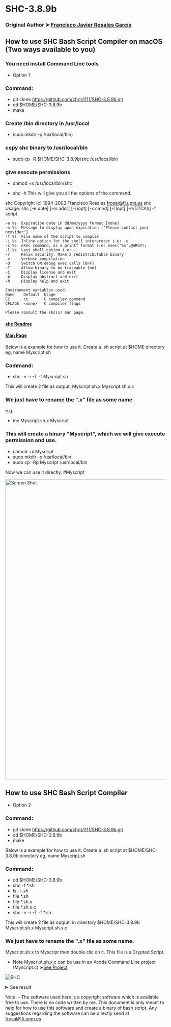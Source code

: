 # SHC-3.8.9b 
### Original Author ➤ [Francisco Javier Rosales García](https://www.datsi.fi.upm.es/~frosal/)

## How to use SHC Bash Script Compiler on macOS (Two ways available to you)

### You need install Command Line tools

- Option 1
### Command:
- git clone https://github.com/chris1111/SHC-3.8.9b.git
- cd $HOME/SHC-3.8.9b
- make


### Create /bin directory in /usr/local 
- sudo mkdir -p /usr/local/bin)
### copy shc binary to /usr/local/bin 
- sudo cp -R $HOME/SHC-3.8.9b/shc /usr/local/bin
### give execute permissions 
- chmod +x /usr/local/bin/shc

- shc -h
This will give you all the options of the command.

shc Copyright (c) 1994-2003 Francisco Rosales <frosal@fi.upm.es>
shc Usage: shc [-e date] [-m addr] [-i iopt] [-x cmnd] [-l lopt] [-rvDTCAh] -f script

    -e %s  Expiration date in dd/mm/yyyy format [none]
    -m %s  Message to display upon expiration ["Please contact your provider"]
    -f %s  File name of the script to compile
    -i %s  Inline option for the shell interpreter i.e: -e
    -x %s  eXec command, as a printf format i.e: exec('%s',@ARGV);
    -l %s  Last shell option i.e: --
    -r     Relax security. Make a redistributable binary
    -v     Verbose compilation
    -D     Switch ON debug exec calls [OFF]
    -T     Allow binary to be traceable [no]
    -C     Display license and exit
    -A     Display abstract and exit
    -h     Display help and exit

    Environment variables used:
    Name    Default  Usage
    CC      cc       C compiler command
    CFLAGS  <none>   C compiler flags

    Please consult the shc(1) man page.
#### [shc Readme](https://github.com/chris1111/SHC-3.8.9b/blob/main/shc.README)
#### [Man Page](https://www.datsi.fi.upm.es/~frosal/sources/shc.html)

Below is a example for how to use it.
Create a .sh script at $HOME directory eg, name Myscript.sh

### Command:
- shc -v -r -T -f Myscript.sh


This will create 2 file as output;
Myscript.sh.x
Myscript.sh.x.c

### We just have to rename the ".x"  file as some name.
e.g.
- mv Myscript.sh.x Myscript
### This will create a binary "Myscript", which we will give execute permission and use.
- chmod +x Myscript
- sudo mkdir -p /usr/local/bin
- sudo cp -Rp Myscript /usr/local/bin

Now we can use it directly.
#Myscript


<img width="941" alt="Screen Shot" src="https://user-images.githubusercontent.com/6248794/143290784-d0406887-6f87-4fb9-9b82-01a2b371bf46.png">

## How to use SHC Bash Script Compiler
- Option 2
### Command:
- git clone https://github.com/chris1111/SHC-3.8.9b.git
- cd $HOME/SHC-3.8.9b
- make

Below is a example for how to use it.
Create a .sh script at $HOME/SHC-3.8.9b directory eg, name Myscript.sh

### Command:
- cd $HOME/SHC-3.8.9b
- shc -f *.sh
- ls -l  *.sh*
- file  *.sh
- file  *.sh.x
- file  *.sh.x.c
- shc -v -r -T -f *.sh



This will create 2 file as output; in directory $HOME/SHC-3.8.9b
Myscript.sh.x
Myscript.sh.x.c

### We just have to rename the ".x"  file as some name.
Myscript.sh.x to Myscript then double clic on it. This file is a Crypted Script.
- Note Myscript.sh.x.c can be use in an Xcode Command Line project (Myscript.c) ➤[See Project](https://github.com/chris1111/CloverBootloader-Git/commit/d29fbbec095a0a7f9db0789fb6de42586cd28537)

![SHC](https://user-images.githubusercontent.com/6248794/143289157-2da4f023-aa34-45d2-925c-c9c457521852.png)


<details>
    <summary>See result</summary>


```
Last login: Wed Nov 24 12:08:07 on ttys000
chris@iMac-de-chris ~ % git clone https://github.com/chris1111/SHC-3.8.9b.git
Cloning into 'SHC-3.8.9b'...
remote: Enumerating objects: 39, done.
remote: Counting objects: 100% (39/39), done.
remote: Compressing objects: 100% (30/30), done.
remote: Total 39 (delta 14), reused 32 (delta 7), pack-reused 0
Receiving objects: 100% (39/39), 25.82 KiB | 2.58 MiB/s, done.
Resolving deltas: 100% (14/14), done.
chris@iMac-de-chris ~ % cd $HOME/SHC-3.8.9b
chris@iMac-de-chris SHC-3.8.9b % make
cc -Wall  shc.c -o shc
***	?Do you want to probe shc with a test script?
***	Please try...	make test
chris@iMac-de-chris SHC-3.8.9b % shc -f *.sh
Myscript.sh.x.c:337:19: warning: 'ePtAttachDeprecated' is deprecated: PT_ATTACH is deprecated. See PT_ATTACHEXC [-Wdeprecated-declarations]
                        mine = !ptrace(PTRACE_ATTACH, pid, 0, 0);
                                       ^
Myscript.sh.x.c:318:24: note: expanded from macro 'PTRACE_ATTACH'
#define PTRACE_ATTACH    PT_ATTACH
                                ^
/Applications/Xcode.app/Contents/Developer/Platforms/MacOSX.platform/Developer/SDKs/MacOSX.sdk/usr/include/sys/ptrace.h:86:25: note: expanded from macro 'PT_ATTACH'
#define PT_ATTACH       ePtAttachDeprecated     /* trace some running process */
                        ^
/Applications/Xcode.app/Contents/Developer/Platforms/MacOSX.platform/Developer/SDKs/MacOSX.sdk/usr/include/sys/ptrace.h:72:22: note: 'ePtAttachDeprecated' has been explicitly marked deprecated here
        ePtAttachDeprecated __deprecated_enum_msg("PT_ATTACH is deprecated. See PT_ATTACHEXC") = 10
                            ^
/Applications/Xcode.app/Contents/Developer/Platforms/MacOSX.platform/Developer/SDKs/MacOSX.sdk/usr/include/sys/cdefs.h:214:38: note: expanded from macro '__deprecated_enum_msg'
        #define __deprecated_enum_msg(_msg) __deprecated_msg(_msg)
                                            ^
/Applications/Xcode.app/Contents/Developer/Platforms/MacOSX.platform/Developer/SDKs/MacOSX.sdk/usr/include/sys/cdefs.h:208:48: note: expanded from macro '__deprecated_msg'
        #define __deprecated_msg(_msg) __attribute__((__deprecated__(_msg)))
                                                      ^
1 warning generated.
chris@iMac-de-chris SHC-3.8.9b % ls -l  *.sh*
-rwxr-xr-x@ 1 chris  staff    902 23 Nov 13:40 Myscript.sh
-rwx--x--x  1 chris  staff  51072 24 Nov 12:13 Myscript.sh.x
-rw-r--r--  1 chris  staff  14300 24 Nov 12:13 Myscript.sh.x.c
-rwxr-xr-x  1 chris  staff    155 24 Nov 12:12 pru.sh
chris@iMac-de-chris SHC-3.8.9b % file  *.sh
Myscript.sh: POSIX shell script text executable, ASCII text
pru.sh:      POSIX shell script text executable, ASCII text
chris@iMac-de-chris SHC-3.8.9b % file  *.sh.x
Myscript.sh.x: Mach-O 64-bit executable x86_64
chris@iMac-de-chris SHC-3.8.9b % file  *.sh.x.c
Myscript.sh.x.c: ASCII text
chris@iMac-de-chris SHC-3.8.9b % shc -v -r -T -f *.sh
shc shll=sh
shc [-i]=-c
shc [-x]=exec '%s' "$@"
shc [-l]=
shc opts=
shc: cc  Myscript.sh.x.c -o Myscript.sh.x
shc: strip Myscript.sh.x
shc: chmod go-r Myscript.sh.x
chris@iMac-de-chris SHC-3.8.9b % 

    




```
    
</details>


Note: - The software used here is a copyright software which is available free to use. There is no code written by me. This document is only meant to help for how to use this software and create a binary of bash script. Any suggestions regarding the software can be directly send at frosal@fi.upm.es 


 
